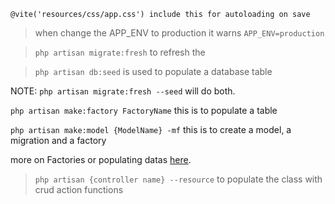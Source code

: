 `@vite('resources/css/app.css') include this for autoloading on save`

> when change the APP_ENV to production it warns
> `APP_ENV=production`

> `php artisan migrate:fresh` to refresh the

> `php artisan db:seed` is used to populate a database table

NOTE: `php artisan migrate:fresh --seed` will do both.

`php artisan make:factory FactoryName` this is to populate a table

`php artisan make:model {ModelName} -mf` this is to create a model, a migration and a factory

more on Factories or populating datas [here](https://laracasts.com/series/laravel-8-from-scratch/episodes/28).

> `php artisan {controller name} --resource` to populate the class with crud action functions
